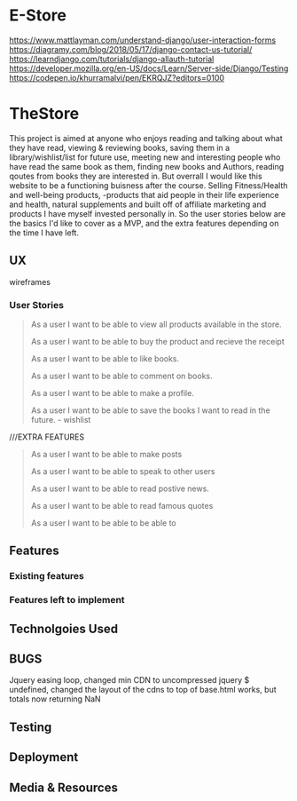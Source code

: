 # E-Store

https://www.mattlayman.com/understand-django/user-interaction-forms
https://diagramy.com/blog/2018/05/17/django-contact-us-tutorial/
https://learndjango.com/tutorials/django-allauth-tutorial
https://developer.mozilla.org/en-US/docs/Learn/Server-side/Django/Testing
https://codepen.io/khurramalvi/pen/EKRQJZ?editors=0100

# TheStore

This project is aimed at anyone who enjoys reading and talking about what they have read, viewing & reviewing books, saving them in a library/wishlist/list for future use, meeting new and interesting people who have read the same book as them, finding new books and Authors, reading qoutes from books they are interested in. But overrall I would like this website to be a functioning buisness after the course. Selling Fitness/Health and well-being products, -products that aid people in their life experience and health, natural supplements and built off of affiliate marketing and products I have myself invested personally in. So the user stories below are the basics I'd like to cover as a MVP, and the extra features depending on the time I have left.

## UX

wireframes


### User Stories

> As a user I want to be able to view all products available in the store.
>
> As a user I want to be able to buy the product and recieve the receipt
>
> As a user I want to be able to like books.
>
> As a user I want to be able to comment on books.
>
> As a user I want to be able to make a profile.
>
> As a user I want to be able to save the books I want to read in the future. - wishlist
>
///EXTRA FEATURES
> As a user I want to be able to make posts
>
> As a user I want to be able to speak to other users
>
> As a user I want to be able to read postive news.
>
> As a user I want to be able to read famous quotes
>
> As a user I want to be able to be able to 

## Features


### Existing features

### Features left to implement

## Technolgoies Used



## BUGS

Jquery easing loop, changed min CDN to uncompressed
jquery $ undefined, changed the layout of the cdns to top of base.html works, but totals now returning NaN

## Testing


## Deployment


## Media & Resources

